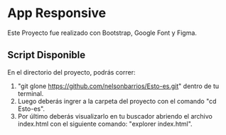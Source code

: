 
# App Responsive

Este Proyecto fue realizado con Bootstrap, Google Font y Figma.

## Script Disponible

En el directorio del proyecto, podrás correr:

1. "git glone https://github.com/nelsonbarrios/Esto-es.git" dentro de tu terminal.
2. Luego deberás ingrer a la carpeta del proyecto con el comando "cd Esto-es".
3. Por último deberás visualizarlo en tu buscador abriendo el archivo index.html con el siguiente comando: "explorer index.html".